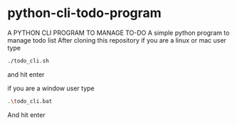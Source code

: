 # python-cli-todo-program
A PYTHON CLI PROGRAM TO MANAGE TO-DO
A simple python program to manage todo list
After cloning this repository 
if you are a linux or mac user type 
```bash
./todo_cli.sh
```


and hit enter

if you are a window user type 
```bash
.\todo_cli.bat
```
And hit enter

 

